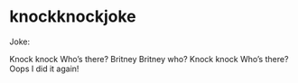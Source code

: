 # knockknockjoke
Joke:

Knock knock
Who’s there?
Britney
Britney who?
Knock knock 
Who’s there?
Oops I did it again! 
